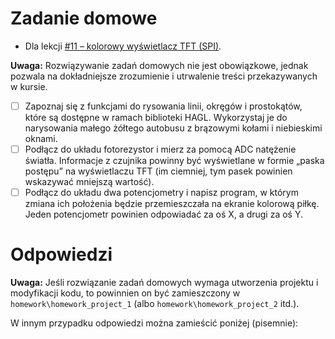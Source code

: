 # Zadanie domowe
- Dla lekcji [#11 – kolorowy wyświetlacz TFT (SPI)](https://forbot.pl/blog/kurs-stm32l4-kolorowy-wyswietlacz-tft-spi-id48620).

**Uwaga:** Rozwiązywanie zadań domowych nie jest obowiązkowe, jednak pozwala na dokładniejsze zrozumienie i utrwalenie treści przekazywanych w kursie.

- [ ] Zapoznaj się z funkcjami do rysowania linii, okręgów i prostokątów, które są dostępne w ramach biblioteki HAGL. Wykorzystaj je do narysowania małego żółtego autobusu z brązowymi kołami i niebieskimi oknami.
- [ ] Podłącz do układu fotorezystor i mierz za pomocą ADC natężenie światła. Informacje z czujnika powinny być wyświetlane w formie „paska postępu” na wyświetlaczu TFT (im ciemniej, tym pasek powinien wskazywać mniejszą wartość).
- [ ] Podłącz do układu dwa potencjometry i napisz program, w którym zmiana ich położenia będzie przemieszczała na ekranie kolorową piłkę. Jeden potencjometr powinien odpowiadać za oś X, a drugi za oś Y.

# Odpowiedzi
**Uwaga:**  Jeśli rozwiązanie zadań domowych wymaga utworzenia projektu i modyfikacji kodu, to powinnien on być zamieszczony w `homework\homework_project_1` (albo `homework\homework_project_2` itd.).  

W innym przypadku odpowiedzi można zamieścić poniżej (pisemnie):
